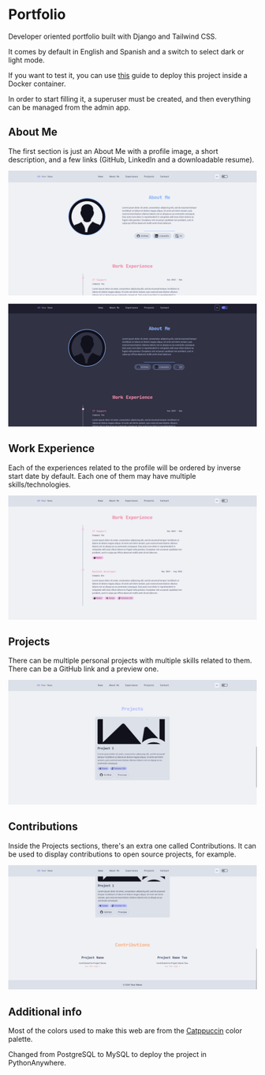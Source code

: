 # Portfolio

Developer oriented portfolio built with Django and Tailwind CSS.

It comes by default in English and Spanish and a switch to select dark or light mode.

If you want to test it, you can use [this](https://github.com/caferven/django-docker-utils) guide to deploy this project inside a Docker container.

In order to start filling it, a superuser must be created, and then everything can be managed from the admin app.


## About Me

The first section is just an About Me with a profile image, a short description, and a few links (GitHub, LinkedIn and a downloadable resume).

![light mode about](https://github.com/caferven/portfolio/blob/main/readme/light-mode-about-me.png)

![dark mode about](https://github.com/caferven/portfolio/blob/main/readme/dark-mode-about-me.png)


## Work Experience

Each of the experiences related to the profile will be ordered by inverse start date by default. Each one of them may have multiple skills/technologies.

![work experiences](https://github.com/caferven/portfolio/blob/main/readme/work-experience.png)


## Projects

There can be multiple personal projects with multiple skills related to them. There can be a GitHub link and a preview one.

![projects](https://github.com/caferven/portfolio/blob/main/readme/projects.png)


## Contributions

Inside the Projects sections, there's an extra one called Contributions. It can be used to display contributions to open source projects, for example.

![contributions](https://github.com/caferven/portfolio/blob/main/readme/contributions.png)


## Additional info

Most of the colors used to make this web are from the [Catppuccin](https://catppuccin.com/palette) color palette.


Changed from PostgreSQL to MySQL to deploy the project in PythonAnywhere.
